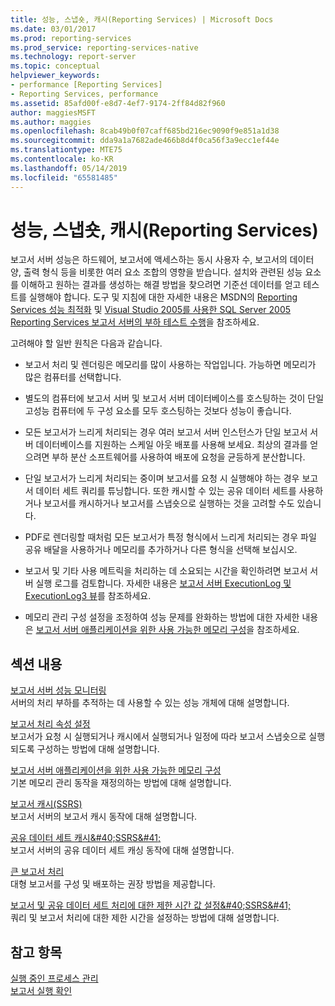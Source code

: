 ```yaml
---
title: 성능, 스냅숏, 캐시(Reporting Services) | Microsoft Docs
ms.date: 03/01/2017
ms.prod: reporting-services
ms.prod_service: reporting-services-native
ms.technology: report-server
ms.topic: conceptual
helpviewer_keywords:
- performance [Reporting Services]
- Reporting Services, performance
ms.assetid: 85afd00f-e8d7-4ef7-9174-2ff84d82f960
author: maggiesMSFT
ms.author: maggies
ms.openlocfilehash: 8cab49b0f07caff685bd216ec9090f9e851a1d38
ms.sourcegitcommit: dda9a1a7682ade466b8d4f0ca56f3a9ecc1ef44e
ms.translationtype: MTE75
ms.contentlocale: ko-KR
ms.lasthandoff: 05/14/2019
ms.locfileid: "65581485"
---
```

# <a name="performance-snapshots-caching-reporting-services"></a>성능, 스냅숏, 캐시(Reporting Services)
  보고서 서버 성능은 하드웨어, 보고서에 액세스하는 동시 사용자 수, 보고서의 데이터 양, 출력 형식 등을 비롯한 여러 요소 조합의 영향을 받습니다. 설치와 관련된 성능 요소를 이해하고 원하는 결과를 생성하는 해결 방법을 찾으려면 기준선 데이터를 얻고 테스트를 실행해야 합니다. 도구 및 지침에 대한 자세한 내용은 MSDN의 [Reporting Services 성능 최적화](https://blogs.msdn.com/b/sqlcat/archive/2013/10/30/reporting-services-performance-and-optimization.aspx) 및 [Visual Studio 2005를 사용한 SQL Server 2005 Reporting Services 보고서 서버의 부하 테스트 수행](https://go.microsoft.com/fwlink/?LinkID=77519)을 참조하세요.  
  
 고려해야 할 일반 원칙은 다음과 같습니다.  
  
-   보고서 처리 및 렌더링은 메모리를 많이 사용하는 작업입니다. 가능하면 메모리가 많은 컴퓨터를 선택합니다.  
  
-   별도의 컴퓨터에 보고서 서버 및 보고서 서버 데이터베이스를 호스팅하는 것이 단일 고성능 컴퓨터에 두 구성 요소를 모두 호스팅하는 것보다 성능이 좋습니다.  
  
-   모든 보고서가 느리게 처리되는 경우 여러 보고서 서버 인스턴스가 단일 보고서 서버 데이터베이스를 지원하는 스케일 아웃 배포를 사용해 보세요. 최상의 결과를 얻으려면 부하 분산 소프트웨어를 사용하여 배포에 요청을 균등하게 분산합니다.  
  
-   단일 보고서가 느리게 처리되는 중이며 보고서를 요청 시 실행해야 하는 경우 보고서 데이터 세트 쿼리를 튜닝합니다. 또한 캐시할 수 있는 공유 데이터 세트를 사용하거나 보고서를 캐시하거나 보고서를 스냅숏으로 실행하는 것을 고려할 수도 있습니다.  
  
-   PDF로 렌더링할 때처럼 모든 보고서가 특정 형식에서 느리게 처리되는 경우 파일 공유 배달을 사용하거나 메모리를 추가하거나 다른 형식을 선택해 보십시오.  
  
-   보고서 및 기타 사용 메트릭을 처리하는 데 소요되는 시간을 확인하려면 보고서 서버 실행 로그를 검토합니다. 자세한 내용은 [보고서 서버 ExecutionLog 및 ExecutionLog3 뷰](../../reporting-services/report-server/report-server-executionlog-and-the-executionlog3-view.md)를 참조하세요.  
  
-   메모리 관리 구성 설정을 조정하여 성능 문제를 완화하는 방법에 대한 자세한 내용은 [보고서 서버 애플리케이션을 위한 사용 가능한 메모리 구성](../../reporting-services/report-server/configure-available-memory-for-report-server-applications.md)을 참조하세요.  
  
## <a name="in-this-section"></a>섹션 내용  
 [보고서 서버 성능 모니터링](../../reporting-services/report-server/monitoring-report-server-performance.md)  
 서버의 처리 부하를 추적하는 데 사용할 수 있는 성능 개체에 대해 설명합니다.  
  
 [보고서 처리 속성 설정](../../reporting-services/report-server/set-report-processing-properties.md)  
 보고서가 요청 시 실행되거나 캐시에서 실행되거나 일정에 따라 보고서 스냅숏으로 실행되도록 구성하는 방법에 대해 설명합니다.  
  
 [보고서 서버 애플리케이션을 위한 사용 가능한 메모리 구성](../../reporting-services/report-server/configure-available-memory-for-report-server-applications.md)  
 기본 메모리 관리 동작을 재정의하는 방법에 대해 설명합니다.  
  
 [보고서 캐시&#40;SSRS&#41;](../../reporting-services/report-server/caching-reports-ssrs.md)  
 보고서 서버의 보고서 캐시 동작에 대해 설명합니다.  
  
 [공유 데이터 세트 캐시&amp;#40;SSRS&amp;#41;](../../reporting-services/report-server/cache-shared-datasets-ssrs.md)  
 보고서 서버의 공유 데이터 세트 캐싱 동작에 대해 설명합니다.  
  
 [큰 보고서 처리](../../reporting-services/report-server/process-large-reports.md)  
 대형 보고서를 구성 및 배포하는 권장 방법을 제공합니다.  
  
 [보고서 및 공유 데이터 세트 처리에 대한 제한 시간 값 설정&amp;#40;SSRS&amp;#41;](../../reporting-services/report-server/setting-time-out-values-for-report-and-shared-dataset-processing-ssrs.md)  
 쿼리 및 보고서 처리에 대한 제한 시간을 설정하는 방법에 대해 설명합니다.  
  
## <a name="see-also"></a>참고 항목  
 [실행 중인 프로세스 관리](../../reporting-services/subscriptions/manage-a-running-process.md)   
 [보고서 실행 확인](../../reporting-services/report-server/verifying-a-report-run.md)  
  
  
